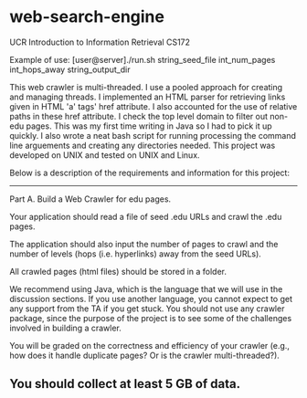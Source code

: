 web-search-engine
=================

UCR Introduction to Information Retrieval CS172

Example of use:
[user@server]./run.sh string_seed_file int_num_pages int_hops_away string_output_dir

This web crawler is multi-threaded. I use a pooled approach for creating and managing threads. I implemented an HTML parser for retrieving links given in HTML 'a' tags' href attribute. I also accounted for the use of relative paths in these href attribute. I check the top level domain to filter out non-edu pages. This was my first time writing in Java so I had to pick it up quickly. I also wrote a neat bash script for running processing the command line arguements and creating any directories needed. This project was developed on UNIX and tested on UNIX and Linux.

Below is a description of the requirements and information for this project:

--------------------
Part A.
Build a Web Crawler for edu pages.

Your application should read a file of seed .edu URLs and crawl the .edu pages.

The application should also input the number of pages to crawl and the number of levels (hops (i.e. hyperlinks) away from the seed URLs).

All crawled pages (html files) should be stored in a folder.

We recommend using Java, which is the language that we will use in the discussion sections. If you use another language, you cannot expect to get any support from the TA if you get stuck. You should not use any crawler package, since the purpose of the project is to see some of the challenges involved in building a crawler.

You will be graded on the correctness and efficiency of your crawler (e.g., how does it handle duplicate pages? Or is the crawler multi-threaded?).

You should collect at least 5 GB of data.
--------------------
